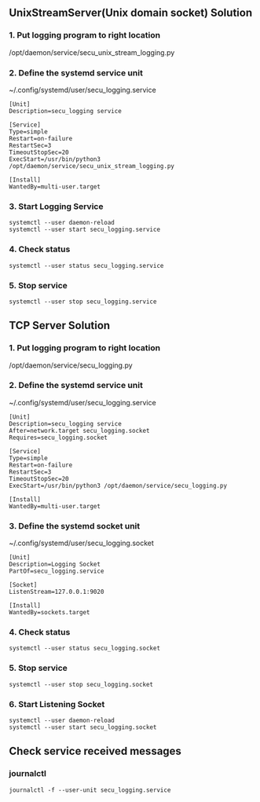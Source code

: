 ## UnixStreamServer(Unix domain socket) Solution

### 1. Put logging program to right location

/opt/daemon/service/secu_unix_stream_logging.py

### 2. Define the systemd service unit

~/.config/systemd/user/secu_logging.service
```
[Unit]
Description=secu_logging service

[Service]
Type=simple
Restart=on-failure
RestartSec=3
TimeoutStopSec=20
ExecStart=/usr/bin/python3 /opt/daemon/service/secu_unix_stream_logging.py

[Install]
WantedBy=multi-user.target
```

### 3. Start Logging Service
```
systemctl --user daemon-reload
systemctl --user start secu_logging.service
```

### 4. Check status
```
systemctl --user status secu_logging.service
```

### 5. Stop service
```
systemctl --user stop secu_logging.service
```

## TCP Server Solution

### 1. Put logging program to right location
/opt/daemon/service/secu_logging.py

### 2. Define the systemd service unit

~/.config/systemd/user/secu_logging.service
```
[Unit]
Description=secu_logging service
After=network.target secu_logging.socket
Requires=secu_logging.socket

[Service]
Type=simple
Restart=on-failure
RestartSec=3
TimeoutStopSec=20
ExecStart=/usr/bin/python3 /opt/daemon/service/secu_logging.py

[Install]
WantedBy=multi-user.target
```

### 3. Define the systemd socket unit

~/.config/systemd/user/secu_logging.socket
```
[Unit]
Description=Logging Socket
PartOf=secu_logging.service

[Socket]
ListenStream=127.0.0.1:9020

[Install]
WantedBy=sockets.target
```

### 4. Check status
```
systemctl --user status secu_logging.socket
```

### 5. Stop service
```
systemctl --user stop secu_logging.socket
```

### 6. Start Listening Socket
```
systemctl --user daemon-reload
systemctl --user start secu_logging.socket
```

## Check service received messages

### journalctl
```
journalctl -f --user-unit secu_logging.service
```